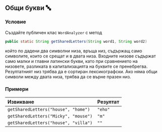 ## Общи букви :abc:

### Условие

Създайте публичен клас `WordAnalyzer` с метод

```java
public static String getSharedLetters(String word1, String word2)
```

който по дадени два символни низа, връща низ, съдържащ само символите, които се срещат и в двата низа. Входните низове съдържат само малки и главни латински букви, като при сравнението на низовете, разликата в капитализацията на буквите се пренебрегва. Резултатният низ трябва да е сортиран лексикографски. Ако няма общи символи между двата низа, трябва да се върне празен низ.

### Примери

| Извикване                            | Резултат |
|:------------------------------------ |:-------- |
| `getSharedLetters("house", "home")`  | `"eho"`  |
| `getSharedLetters("Micky", "mouse")` | `"m"`    |
| `getSharedLetters("house", "villa")` | `""`     |
